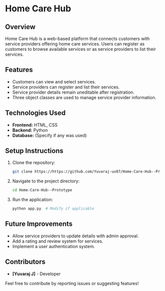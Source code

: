 # Home Care Hub

## Overview
Home Care Hub is a web-based platform that connects customers with service providers offering home care services. Users can register as customers to browse available services or as service providers to list their services.

## Features
- Customers can view and select services.
- Service providers can register and list their services.
- Service provider details remain uneditable after registration.
- Three object classes are used to manage service provider information.

## Technologies Used
- **Frontend:** HTML, CSS
- **Backend:** Python
- **Database:** (Specify if any was used)

## Setup Instructions
1. Clone the repository:
   ```bash
   git clone https://https://github.com/Yuvaraj-uv07/Home-Care-Hub--Prototype.git
   ```
2. Navigate to the project directory:
   ```bash
   cd Home-Care-Hub--Prototype
   ```
3. Run the application:
   ```bash
   python app.py  # Modify if applicable
   ```

## Future Improvements
- Allow service providers to update details with admin approval.
- Add a rating and review system for services.
- Implement a user authentication system.

## Contributors
- **[Yuvaraj J]** - Developer

Feel free to contribute by reporting issues or suggesting features!

